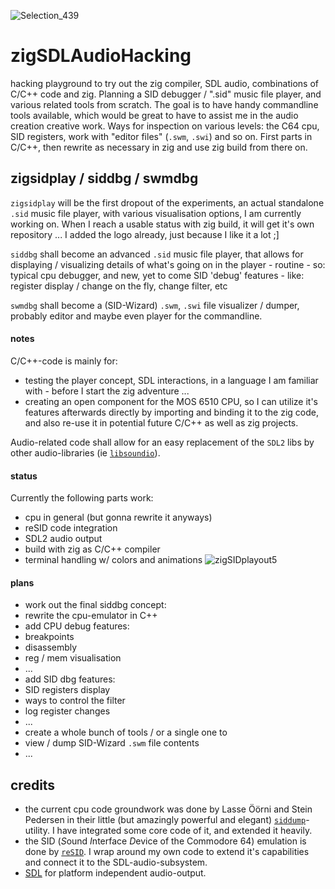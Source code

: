 ![Selection_439](https://github.com/M64GitHub/zigSDLAudioHacking/assets/84202356/ec96f9b3-2a13-46a8-9247-795f7389b329)
# zigSDLAudioHacking
hacking playground to try out the zig compiler, SDL audio, combinations of C/C++ code and zig. Planning a SID debugger / ".sid" music file player, and various related tools from scratch. 
The goal is to have handy commandline tools available, which would be great to have to assist me in the audio creation creative work. Ways for inspection on various levels: the C64 cpu, SID registers, work with "editor files" (`.swm`, `.swi`) and so on.
First parts in C/C++, then rewrite as necessary in zig and use zig build from there on.

## zigsidplay / siddbg / swmdbg
`zigsidplay` will be the first dropout of the experiments, an actual standalone `.sid` music file player, with various visualisation options, I am currently working on. When I reach a usable status with zig build, it will get it's own repository ... I added the logo already, just because I like it a lot ;]

`siddbg` shall become an advanced `.sid` music file player, that allows for displaying / visualizing details of what's going on in the player - routine - so: typical cpu debugger, and new, yet to come SID 'debug' features - like: register display / change on the fly, change filter, etc

`swmdbg` shall become a (SID-Wizard) `.swm`, `.swi` file visualizer / dumper, probably editor and maybe even player for the commandline.

#### notes
C/C++-code is mainly for: 
 - testing the player concept, SDL interactions, in a language I am familiar with - before I start the zig adventure ...
 - creating an open component for the MOS 6510 CPU, so I can utilize it's features afterwards directly by importing and binding it to the zig code, and also re-use it in potential future C/C++ as well as zig projects.

Audio-related code shall allow for an easy replacement of the `SDL2` libs by other audio-libraries (ie [`libsoundio`](https://github.com/andrewrk/libsoundio)).  

#### status
Currently the following parts work:
 - cpu in general (but gonna rewrite it anyways)
 - reSID code integration
 - SDL2 audio output
 - build with zig as C/C++ compiler
 - terminal handling w/ colors and animations
![zigSIDplayout5](https://github.com/M64GitHub/zigSDLAudioHacking/assets/84202356/418a2ac3-b7a4-4488-9828-4bf1caadb237)

#### plans
 - work out the final siddbg concept:
 - rewrite the cpu-emulator in C++
 - add CPU debug features:
  - breakpoints
  - disassembly
  - reg / mem visualisation
  - ...
 - add SID dbg features:
  - SID registers display
  - ways to control the filter
  - log register changes
  - ...
 - create a whole bunch of tools / or a single one to
  - view / dump SID-Wizard `.swm` file contents
  - ...

## credits
 - the current cpu code groundwork was done by Lasse Öörni and Stein Pedersen in their little (but amazingly powerful and elegant) [`siddump`](https://github.com/cadaver/siddump)-utility. I have integrated some core code of it, and extended it heavily. 
 - the SID (*S*ound *I*nterface *D*evice of the Commodore 64) emulation is done by [`reSID`](https://github.com/daglem/reSID). I wrap around my own code to extend it's capabilities and connect it to the SDL-audio-subsystem.
 - [SDL](https://github.com/libsdl-org/SDL) for platform independent audio-output.

